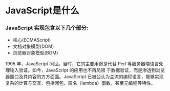 # JavaScript是什么

### JavaScript 实现包含以下几个部分:

* 核心(ECMAScript)
* 文档对象模型(DOM)
* 浏览器对象模型(BOM)

1995 年，JavaScript 问世。当时，它的主要用途是代替 Perl 等服务器端语言处理输入验证。如今，JavaScript 的应用也不再局限
于数据验证，而是渗透到浏览器窗口及其内容的方方面面。JavaScript 已被公认为主流的编程语言，能够实现复杂的计算与交互，包括闭包、匿名（lambda）函数，甚至元编程等特性。


